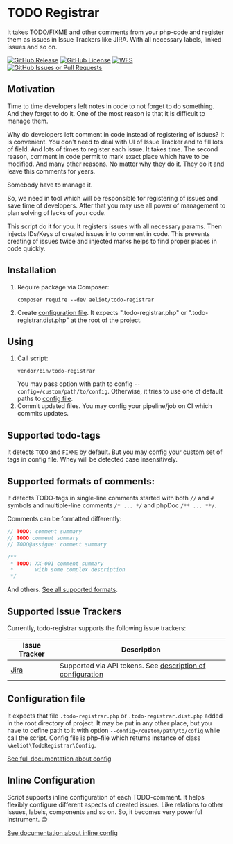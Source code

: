 # TODO Registrar

It takes TODO/FIXME and other comments from your php-code and register them as issues in Issue Trackers like
JIRA. With all necessary labels, linked issues and so on.

[![GitHub Release](https://img.shields.io/github/v/release/Aeliot-Tm/todo-registrar?label=Release&labelColor=black)](https://packagist.org/packages/aeliot/todo-registrar)
[![GitHub License](https://img.shields.io/github/license/Aeliot-Tm/todo-registrar?label=License&labelColor=black)](LICENSE)
[![WFS](https://github.com/Aeliot-Tm/todo-registrar/actions/workflows/automated_testing.yml/badge.svg?branch=main)](https://github.com/Aeliot-Tm/todo-registrar/actions)
[![GitHub Issues or Pull Requests](https://img.shields.io/github/issues/Aeliot-Tm/todo-registrar?labelColor=black&label=Issues)](https://github.com/Aeliot-Tm/todo-registrar/issues)

## Motivation

Time to time developers left notes in code to not forget to do something. And they forget to do it. One of the most reason is that it is difficult to manage them.

Why do developers left comment in code instead of registering of isdues? It is convenient. You don't need to deal with UI of Issue Tracker and to fill lots of field. And lots of times to register each issue. It takes time. The second reason, comment in code permit to mark exact place which have to be modified. And many other reasons. No matter why they do it. They do it and leave this comments for years.

Somebody have to manage it.

So, we need in tool which will be responsible for registering of issues and save time of developers. After that you may use all power of management to plan solving of lacks of your code.

This script do it for you. It registers issues with all necessary params. Then injects IDs/Keys of created issues into comment in code. This prevents creating of issues twice and injected marks helps to find proper places in code quickly.

## Installation

1. Require package via Composer:
   ```shell
   composer require --dev aeliot/todo-registrar
   ```
2. Create [configuration file](docs/config.md). It expects ".todo-registrar.php" or ".todo-registrar.dist.php" at the root of the project.

## Using

1. Call script:
   ```shell
   vendor/bin/todo-registrar
   ```
   You may pass option with path to config `--config=/custom/path/to/config`.
   Otherwise, it tries to use one of default paths to [config file](docs/config.md).
2. Commit updated files. You may config your pipeline/job on CI which commits updates.

## Supported todo-tags

It detects `TODO` and `FIXME` by default. But you may config your custom set of tags in config file.
Whey will be detected case insensitively.

## Supported formats of comments:

It detects TODO-tags in single-line comments started with both `//` and `#` symbols
and multiple-line comments `/* ... */` and phpDoc `/** ... **/`.

Comments can be formatted differently:
```php
// TODO: comment summary
// TODO comment summary
// TODO@assigne: comment summary

/**
 * TODO: XX-001 comment summary
 *       with some complex description
 */
```

And others. [See all supported formats](docs/supported_patters_of_comments.md).

## Supported Issue Trackers

Currently, todo-registrar supports the following issue trackers:

| Issue Tracker                                   | Description                                                                                 |
|-------------------------------------------------|---------------------------------------------------------------------------------------------|
| [Jira](https://www.atlassian.com/software/jira) | Supported via API tokens. See [description of configuration](docs/registrar/jira/config.md) |

## Configuration file

It expects that file `.todo-registrar.php` or `.todo-registrar.dist.php` added in the root directory of project.
It may be put in any other place, but you have to define path to it with option `--config=/custom/path/to/cofig`
while call the script. Config file is php-file which returns instance of class `\Aeliot\TodoRegistrar\Config`.

[See full documentation about config](docs/config.md)

## Inline Configuration

Script supports inline configuration of each TODO-comment. It helps flexibly configure different aspects of created issues.
Like relations to other issues, labels, components and so on. So, it becomes very powerful instrument. 😊

[See documentation about inline config](docs/inline_config.md)
